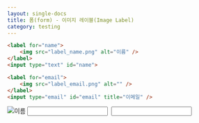 ```yaml
---
layout: single-docs
title: 폼(form) - 이미지 레이블(Image Label)
category: testing
---
```


```html
<label for="name">
	<img src="label_name.png" alt="이름" />
</label>
<input type="text" id="name">

<label for="email">
	<img src="label_email.png" alt="" />
</label>
<input type="email" id="email" title="이메일" />
```

<label for="name">
	<img src="label_name.png" alt="이름" />
</label>

<input type="text" id="name">

<label for="email">
	<img src="label_email.png" alt="" />
</label>

<input type="email" id="email" title="이메일" />

